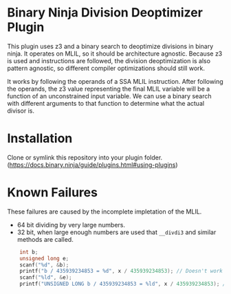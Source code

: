 # Binary Ninja Division Deoptimizer Plugin

This plugin uses z3 and a binary search to deoptimize divisions in binary ninja. It operates on MLIL, so it should be architecture agnostic. Because z3 is used and instructions are followed, the division deoptimization is also pattern agnostic, so different compiler optimizations should still work.

It works by following the operands of a SSA MLIL instruction. After following the operands, the z3 value representing the final MLIL variable will be a function of an unconstrained input variable. We can use a binary search with different arguments to that function to determine what the actual divisor is.

# Installation
Clone or symlink this repository into your plugin folder. (https://docs.binary.ninja/guide/plugins.html#using-plugins)

# Known Failures
These failures are caused by the incomplete impletation of the MLIL.

 - 64 bit dividing by very large numbers.
 - 32 bit, when large enough numbers are used that `__divdi3` and similar methods are called.
```c
    int b;
    unsigned long e;
    scanf("%d", &b);
    printf("b / 435939234853 = %d", x / 435939234853); // Doesn't work
    scanf("%ld", &e);
    printf("UNSIGNED LONG b / 435939234853 = %ld", x / 435939234853); // Also doesn't work
```
